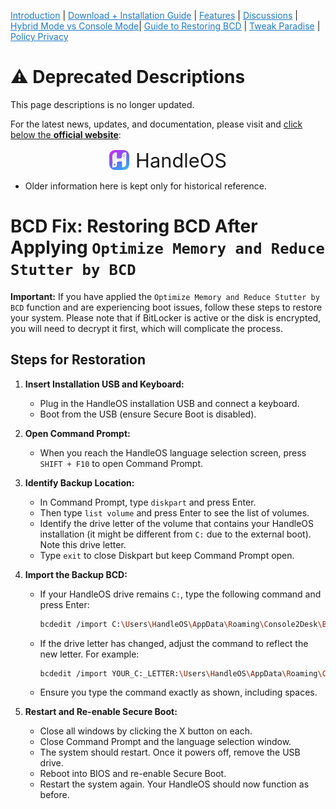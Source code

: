 <a href="README.md" style="color: #2079C8;">Introduction</a> | <a href="installation_guide.md" style="color: #2079C8;">Download + Installation Guide</a> | <a href="features.md" style="color: #2079C8;">Features</a> | <a href="https://github.com/Special-Niewbie/HandleOS/discussions" style="color: #2079C8;">Discussions</a> | <a href="HybridvsConsole.md" style="color: #2079C8;">Hybrid Mode vs Console Mode</a>| <a href="BCDFix.md" style="color: #2079C8;">Guide to Restoring BCD</a> | <a href="TP.md" style="color: #2079C8;">Tweak Paradise</a> | <a href="PrivacyPolicy.md" style="color: #2079C8;">Policy Privacy</a>



# ⚠️ Deprecated Descriptions  

This page descriptions is no longer updated.  

For the latest news, updates, and documentation, please visit and <u>click below the **official website**</u>: 
 

<div style="display: flex; justify-content: center; align-items: center; gap: 10px;">
    <img src="Git_assets/hos_icon.png" alt="HandleOS Logo" height="32">
    <a href="https://www.handle-os.com" style="font-size: 2.2em; text-decoration: none;">
        HandleOS
    </a>
</div>



- Older information here is kept only for historical reference.



# BCD Fix: Restoring BCD After Applying `Optimize Memory and Reduce Stutter by BCD`

**Important:** If you have applied the `Optimize Memory and Reduce Stutter by BCD` function and are experiencing boot issues, follow these steps to restore your system. Please note that if BitLocker is active or the disk is encrypted, you will need to decrypt it first, which will complicate the process.

## Steps for Restoration

1. **Insert Installation USB and Keyboard:**
   - Plug in the HandleOS installation USB and connect a keyboard.
   - Boot from the USB (ensure Secure Boot is disabled).

2. **Open Command Prompt:**
   - When you reach the HandleOS language selection screen, press `SHIFT + F10` to open Command Prompt.

3. **Identify Backup Location:**
   - In Command Prompt, type `diskpart` and press Enter.
   - Then type `list volume` and press Enter to see the list of volumes.
   - Identify the drive letter of the volume that contains your HandleOS installation (it might be different from `C:` due to the external boot). Note this drive letter.
   - Type `exit` to close Diskpart but keep Command Prompt open.

4. **Import the Backup BCD:**
   - If your HandleOS drive remains `C:`, type the following command and press Enter:
     ```bash
     bcdedit /import C:\Users\HandleOS\AppData\Roaming\Console2Desk\BackupBCD\bcdbackup.bin
     ```
   - If the drive letter has changed, adjust the command to reflect the new letter. For example:
     ```bash
     bcdedit /import YOUR_C:_LETTER:\Users\HandleOS\AppData\Roaming\Console2Desk\BackupBCD\bcdbackup.bin
     ```
   - Ensure you type the command exactly as shown, including spaces.

5. **Restart and Re-enable Secure Boot:**
   - Close all windows by clicking the X button on each.
   - Close Command Prompt and the language selection window.
   - The system should restart. Once it powers off, remove the USB drive.
   - Reboot into BIOS and re-enable Secure Boot.
   - Restart the system again. Your HandleOS should now function as before.
